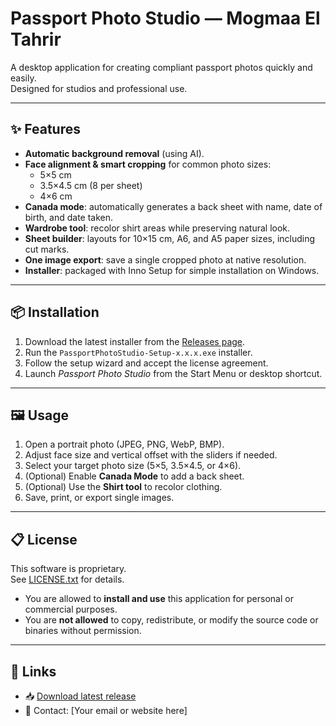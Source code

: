 # Passport Photo Studio — Mogmaa El Tahrir

A desktop application for creating compliant passport photos quickly and easily.  
Designed for studios and professional use.

---

## ✨ Features

- **Automatic background removal** (using AI).
- **Face alignment & smart cropping** for common photo sizes:
  - 5×5 cm
  - 3.5×4.5 cm (8 per sheet)
  - 4×6 cm
- **Canada mode**: automatically generates a back sheet with name, date of birth, and date taken.
- **Wardrobe tool**: recolor shirt areas while preserving natural look.
- **Sheet builder**: layouts for 10×15 cm, A6, and A5 paper sizes, including cut marks.
- **One image export**: save a single cropped photo at native resolution.
- **Installer**: packaged with Inno Setup for simple installation on Windows.

---

## 📦 Installation

1. Download the latest installer from the [Releases page](../../releases).
2. Run the `PassportPhotoStudio-Setup-x.x.x.exe` installer.
3. Follow the setup wizard and accept the license agreement.
4. Launch *Passport Photo Studio* from the Start Menu or desktop shortcut.

---

## 🖼 Usage

1. Open a portrait photo (JPEG, PNG, WebP, BMP).
2. Adjust face size and vertical offset with the sliders if needed.
3. Select your target photo size (5×5, 3.5×4.5, or 4×6).
4. (Optional) Enable **Canada Mode** to add a back sheet.
5. (Optional) Use the **Shirt tool** to recolor clothing.
6. Save, print, or export single images.

---

## 📋 License

This software is proprietary.  
See [LICENSE.txt](LICENSE.txt) for details.

- You are allowed to **install and use** this application for personal or commercial purposes.
- You are **not allowed** to copy, redistribute, or modify the source code or binaries without permission.

---

## 🔗 Links

- 📥 [Download latest release](../../releases)
- 📧 Contact: [Your email or website here]
